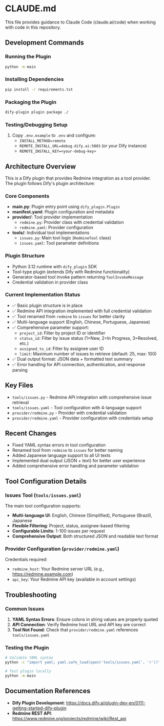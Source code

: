# CLAUDE.md

This file provides guidance to Claude Code (claude.ai/code) when working with code in this repository.

## Development Commands

### Running the Plugin
```bash
python -m main
```

### Installing Dependencies
```bash
pip install -r requirements.txt
```

### Packaging the Plugin
```bash
dify-plugin plugin package ./
```

### Testing/Debugging Setup
1. Copy `.env.example` to `.env` and configure:
   - `INSTALL_METHOD=remote`
   - `REMOTE_INSTALL_URL=debug.dify.ai:5003` (or your Dify instance)
   - `REMOTE_INSTALL_KEY=<your-debug-key>`

## Architecture Overview

This is a Dify plugin that provides Redmine integration as a tool provider. The plugin follows Dify's plugin architecture:

### Core Components
- **main.py**: Plugin entry point using `dify_plugin.Plugin`
- **manifest.yaml**: Plugin configuration and metadata
- **provider/**: Tool provider implementation
  - `redmine.py`: Provider class with credential validation
  - `redmine.yaml`: Provider configuration
- **tools/**: Individual tool implementations
  - `issues.py`: Main tool logic (`RedmineTool` class)
  - `issues.yaml`: Tool parameter definitions

### Plugin Structure
- Python 3.12 runtime with `dify_plugin` SDK
- Tool-type plugin (extends Dify with Redmine functionality)
- Generator-based tool invoke pattern returning `ToolInvokeMessage`
- Credential validation in provider class

### Current Implementation Status
- ✅ Basic plugin structure is in place
- ✅ Redmine API integration implemented with full credential validation
- ✅ Tool renamed from `redmine` to `issues` for better clarity
- ✅ Multi-language support (English, Chinese, Portuguese, Japanese)
- ✅ Comprehensive parameter support:
  - `project_id`: Filter by project ID or identifier
  - `status_id`: Filter by issue status (1=New, 2=In Progress, 3=Resolved, etc.)
  - `assigned_to_id`: Filter by assignee user ID
  - `limit`: Maximum number of issues to retrieve (default: 25, max: 100)
- ✅ Dual output format: JSON data + formatted text summary
- ✅ Error handling for API connection, authentication, and response parsing

## Key Files
- `tools/issues.py` - Redmine API integration with comprehensive issue retrieval
- `tools/issues.yaml` - Tool configuration with 4-language support
- `provider/redmine.py` - Provider with credential validation
- `provider/redmine.yaml` - Provider configuration with credentials setup

## Recent Changes
- Fixed YAML syntax errors in tool configuration
- Renamed tool from `redmine` to `issues` for better naming
- Added Japanese language support to all UI texts
- Implemented dual output (JSON + text) for better user experience
- Added comprehensive error handling and parameter validation

## Tool Configuration Details

### Issues Tool (`tools/issues.yaml`)
The main tool configuration supports:
- **Multi-language UI**: English, Chinese (Simplified), Portuguese (Brazil), Japanese
- **Flexible Filtering**: Project, status, assignee-based filtering
- **Configurable Limits**: 1-100 issues per request
- **Comprehensive Output**: Both structured JSON and readable text format

### Provider Configuration (`provider/redmine.yaml`)
Credentials required:
- `redmine_host`: Your Redmine server URL (e.g., https://redmine.example.com)
- `api_key`: Your Redmine API key (available in account settings)

## Troubleshooting

### Common Issues
1. **YAML Syntax Errors**: Ensure colons in string values are properly quoted
2. **API Connection**: Verify Redmine host URL and API key are correct
3. **Tool Not Found**: Check that `provider/redmine.yaml` references `tools/issues.yaml`

### Testing the Plugin
```bash
# Validate YAML syntax
python -c "import yaml; yaml.safe_load(open('tools/issues.yaml', 'r'))"

# Test plugin locally
python -m main
```

## Documentation References
- **Dify Plugin Development**: https://docs.dify.ai/plugin-dev-en/0111-getting-started-dify-plugin
- **Redmine REST API**: https://www.redmine.org/projects/redmine/wiki/Rest_api